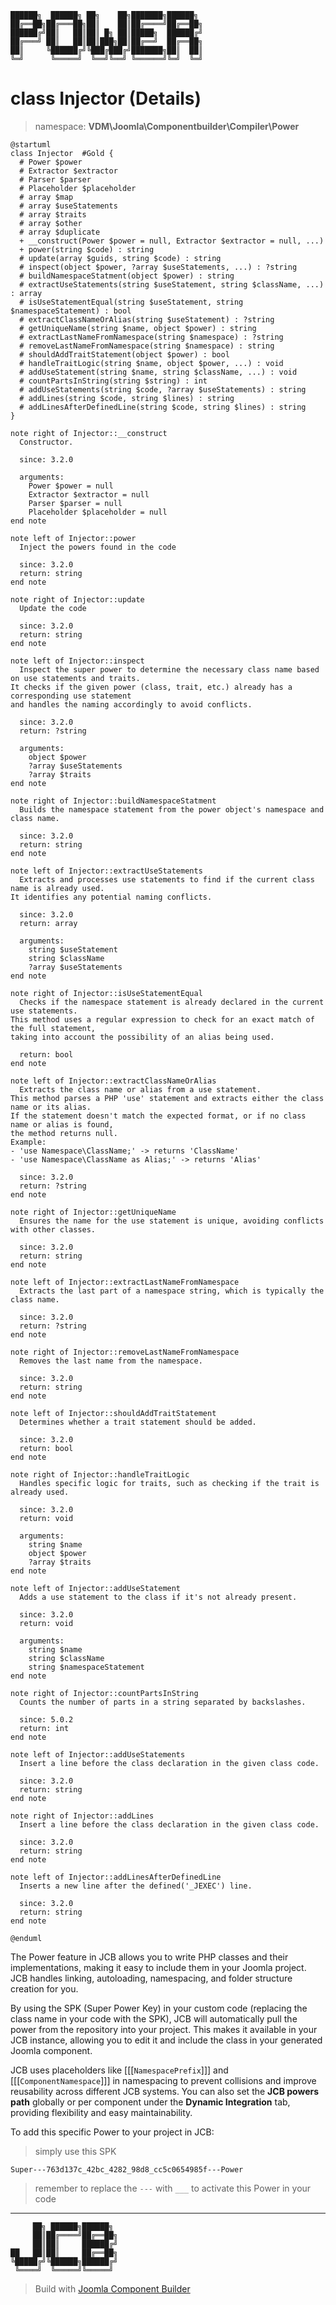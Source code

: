 ```
██████╗  ██████╗ ██╗    ██╗███████╗██████╗
██╔══██╗██╔═══██╗██║    ██║██╔════╝██╔══██╗
██████╔╝██║   ██║██║ █╗ ██║█████╗  ██████╔╝
██╔═══╝ ██║   ██║██║███╗██║██╔══╝  ██╔══██╗
██║     ╚██████╔╝╚███╔███╔╝███████╗██║  ██║
╚═╝      ╚═════╝  ╚══╝╚══╝ ╚══════╝╚═╝  ╚═╝
```
# class Injector (Details)
> namespace: **VDM\Joomla\Componentbuilder\Compiler\Power**

```uml
@startuml
class Injector  #Gold {
  # Power $power
  # Extractor $extractor
  # Parser $parser
  # Placeholder $placeholder
  # array $map
  # array $useStatements
  # array $traits
  # array $other
  # array $duplicate
  + __construct(Power $power = null, Extractor $extractor = null, ...)
  + power(string $code) : string
  # update(array $guids, string $code) : string
  # inspect(object $power, ?array $useStatements, ...) : ?string
  # buildNamespaceStatment(object $power) : string
  # extractUseStatements(string $useStatement, string $className, ...) : array
  # isUseStatementEqual(string $useStatement, string $namespaceStatement) : bool
  # extractClassNameOrAlias(string $useStatement) : ?string
  # getUniqueName(string $name, object $power) : string
  # extractLastNameFromNamespace(string $namespace) : ?string
  # removeLastNameFromNamespace(string $namespace) : string
  # shouldAddTraitStatement(object $power) : bool
  # handleTraitLogic(string $name, object $power, ...) : void
  # addUseStatement(string $name, string $className, ...) : void
  # countPartsInString(string $string) : int
  # addUseStatements(string $code, ?array $useStatements) : string
  # addLines(string $code, string $lines) : string
  # addLinesAfterDefinedLine(string $code, string $lines) : string
}

note right of Injector::__construct
  Constructor.

  since: 3.2.0
  
  arguments:
    Power $power = null
    Extractor $extractor = null
    Parser $parser = null
    Placeholder $placeholder = null
end note

note left of Injector::power
  Inject the powers found in the code

  since: 3.2.0
  return: string
end note

note right of Injector::update
  Update the code

  since: 3.2.0
  return: string
end note

note left of Injector::inspect
  Inspect the super power to determine the necessary class name based on use statements and traits.
It checks if the given power (class, trait, etc.) already has a corresponding use statement
and handles the naming accordingly to avoid conflicts.

  since: 3.2.0
  return: ?string
  
  arguments:
    object $power
    ?array $useStatements
    ?array $traits
end note

note right of Injector::buildNamespaceStatment
  Builds the namespace statement from the power object's namespace and class name.

  since: 3.2.0
  return: string
end note

note left of Injector::extractUseStatements
  Extracts and processes use statements to find if the current class name is already used.
It identifies any potential naming conflicts.

  since: 3.2.0
  return: array
  
  arguments:
    string $useStatement
    string $className
    ?array $useStatements
end note

note right of Injector::isUseStatementEqual
  Checks if the namespace statement is already declared in the current use statements.
This method uses a regular expression to check for an exact match of the full statement,
taking into account the possibility of an alias being used.

  return: bool
end note

note left of Injector::extractClassNameOrAlias
  Extracts the class name or alias from a use statement.
This method parses a PHP 'use' statement and extracts either the class name or its alias.
If the statement doesn't match the expected format, or if no class name or alias is found,
the method returns null.
Example:
- 'use Namespace\ClassName;' -> returns 'ClassName'
- 'use Namespace\ClassName as Alias;' -> returns 'Alias'

  since: 3.2.0
  return: ?string
end note

note right of Injector::getUniqueName
  Ensures the name for the use statement is unique, avoiding conflicts with other classes.

  since: 3.2.0
  return: string
end note

note left of Injector::extractLastNameFromNamespace
  Extracts the last part of a namespace string, which is typically the class name.

  since: 3.2.0
  return: ?string
end note

note right of Injector::removeLastNameFromNamespace
  Removes the last name from the namespace.

  since: 3.2.0
  return: string
end note

note left of Injector::shouldAddTraitStatement
  Determines whether a trait statement should be added.

  since: 3.2.0
  return: bool
end note

note right of Injector::handleTraitLogic
  Handles specific logic for traits, such as checking if the trait is already used.

  since: 3.2.0
  return: void
  
  arguments:
    string $name
    object $power
    ?array $traits
end note

note left of Injector::addUseStatement
  Adds a use statement to the class if it's not already present.

  since: 3.2.0
  return: void
  
  arguments:
    string $name
    string $className
    string $namespaceStatement
end note

note right of Injector::countPartsInString
  Counts the number of parts in a string separated by backslashes.

  since: 5.0.2
  return: int
end note

note left of Injector::addUseStatements
  Insert a line before the class declaration in the given class code.

  since: 3.2.0
  return: string
end note

note right of Injector::addLines
  Insert a line before the class declaration in the given class code.

  since: 3.2.0
  return: string
end note

note left of Injector::addLinesAfterDefinedLine
  Inserts a new line after the defined('_JEXEC') line.

  since: 3.2.0
  return: string
end note
 
@enduml
```

The Power feature in JCB allows you to write PHP classes and their implementations, making it easy to include them in your Joomla project. JCB handles linking, autoloading, namespacing, and folder structure creation for you.

By using the SPK (Super Power Key) in your custom code (replacing the class name in your code with the SPK), JCB will automatically pull the power from the repository into your project. This makes it available in your JCB instance, allowing you to edit it and include the class in your generated Joomla component.

JCB uses placeholders like [[[`NamespacePrefix`]]] and [[[`ComponentNamespace`]]] in namespacing to prevent collisions and improve reusability across different JCB systems. You can also set the **JCB powers path** globally or per component under the **Dynamic Integration** tab, providing flexibility and easy maintainability.

To add this specific Power to your project in JCB:

> simply use this SPK
```
Super---763d137c_42bc_4282_98d8_cc5c0654985f---Power
```
> remember to replace the `---` with `___` to activate this Power in your code

---
```
     ██╗ ██████╗██████╗
     ██║██╔════╝██╔══██╗
     ██║██║     ██████╔╝
██   ██║██║     ██╔══██╗
╚█████╔╝╚██████╗██████╔╝
 ╚════╝  ╚═════╝╚═════╝
```
> Build with [Joomla Component Builder](https://git.vdm.dev/joomla/Component-Builder)

